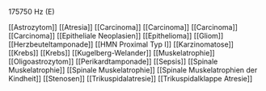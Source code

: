 175750 Hz (E)

[[Astrozytom]]
[[Atresia]]
[[Carcinoma]]
[[Carcinoma]]
[[Carcinoma]]
[[Carcinoma]]
[[Epitheliale Neoplasien]]
[[Epithelioma]]
[[Gliom]]
[[Herzbeuteltamponade]]
[[HMN Proximal Typ I]]
[[Karzinomatose]]
[[Krebs]]
[[Krebs]]
[[Kugelberg-Welander]]
[[Muskelatrophie]]
[[Oligoastrozytom]]
[[Perikardtamponade]]
[[Sepsis]]
[[Spinale Muskelatrophie]]
[[Spinale Muskelatrophie]]
[[Spinale Muskelatrophien der Kindheit]]
[[Stenosen]]
[[Trikuspidalatresie]]
[[Trikuspidalklappe Atresie]]